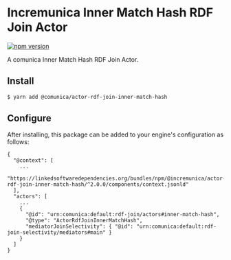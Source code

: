 # Incremunica Inner Match Hash RDF Join Actor

[![npm version](https://badge.fury.io/js/@incremunica%2Factor-rdf-join-inner-match-hash.svg)](https://badge.fury.io/js/@incremunica%2Factor-rdf-join-inner-match-hash)

A comunica Inner Match Hash RDF Join Actor.

## Install

```bash
$ yarn add @comunica/actor-rdf-join-inner-match-hash
```

## Configure

After installing, this package can be added to your engine's configuration as follows:
```text
{
  "@context": [
    ...
    "https://linkedsoftwaredependencies.org/bundles/npm/@incremunica/actor-rdf-join-inner-match-hash/^2.0.0/components/context.jsonld"
  ],
  "actors": [
    ...
    {
      "@id": "urn:comunica:default:rdf-join/actors#inner-match-hash",
      "@type": "ActorRdfJoinInnerMatchHash",
      "mediatorJoinSelectivity": { "@id": "urn:comunica:default:rdf-join-selectivity/mediators#main" }
    }
  ]
}
```
